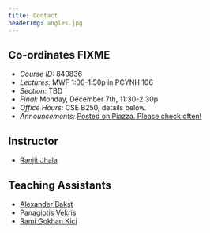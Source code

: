 ```yaml
---
title: Contact
headerImg: angles.jpg
---
```


## Co-ordinates FIXME 

- *Course ID:*         849836
- *Lectures:*          MWF 1:00-1:50p in PCYNH 106
- *Section:*           TBD
- *Final:*             Monday, December 7th, 11:30-2:30p
- *Office Hours:*      CSE B250, details below.
- *Announcements:*     [Posted on Piazza. Please check often!](piazza.com/ucsd/fall2015/cse130/home)

## Instructor 

* [Ranjit Jhala](http://ranjitjhala.github.io)

## Teaching Assistants

* [Alexander Bakst](http://www.cs.ucsd.edu/~abakst)
* [Panagiotis Vekris](http://www.cs.ucsd.edu/~pvekris)
* [Rami Gokhan Kici](http://www.cs.ucsd.edu/~rkici)

